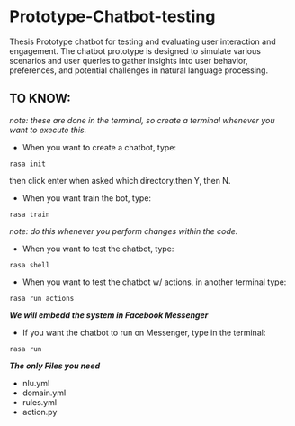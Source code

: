 # Prototype-Chatbot-testing
Thesis Prototype chatbot for testing and evaluating user interaction and engagement. The chatbot prototype is designed to simulate various scenarios and user queries to gather insights into user behavior, preferences, and potential challenges in natural language processing. 


## TO KNOW:

_note: these are done in the terminal, so create a terminal whenever you want to execute this._

- When you want to create a chatbot, type:
```
rasa init
```
then click enter when asked which directory.then Y, then N.

- When you want train the bot, type:
```
rasa train
```
_note: do this whenever you perform changes within the code._

- When you want to test the chatbot, type:
```
rasa shell
```

- When you want to test the chatbot w/ actions, in another terminal type:
```
rasa run actions
```

***We will embedd the system in Facebook Messenger***
- If you want the chatbot to run on Messenger, type in the terminal:
```
rasa run
```


***The only Files you need***

- nlu.yml
- domain.yml
- rules.yml
- action.py